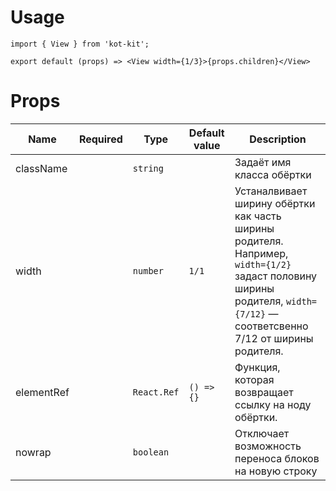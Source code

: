 # Usage
	import { View } from 'kot-kit';

	export default (props) => <View width={1/3}>{props.children}</View>

# Props
| Name | Required | Type | Default value | Description |
|---|:-:|---|---|---|
| className || `string` || Задаёт имя класса обёртки |
| width || `number` | `1/1` | Устаналвивает ширину обёртки как часть ширины родителя. Например, `width={1/2}` задаст половину ширины родителя, `width={7/12}` — соответсвенно 7/12 от ширины родителя. |
| elementRef || `React.Ref` | `() => {}` | Функция, которая возвращает ссылку на ноду обёртки. |
| nowrap || `boolean` || Отключает возможность переноса блоков на новую строку |